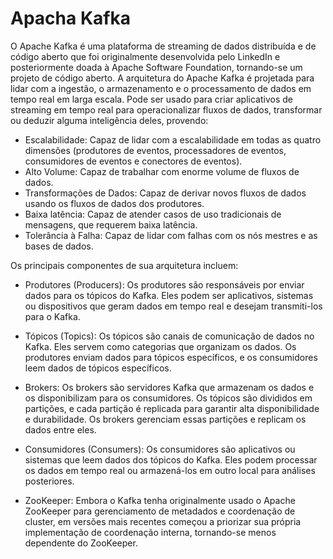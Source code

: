 # Apacha Kafka

O Apache Kafka é uma plataforma de streaming de dados distribuída e de código aberto que foi originalmente desenvolvida pelo LinkedIn e posteriormente doada à Apache Software Foundation, tornando-se um projeto de código aberto. A arquitetura do Apache Kafka é projetada para lidar com a ingestão, o armazenamento e o processamento de dados em tempo real em larga escala. Pode ser usado para criar aplicativos de streaming em tempo real para operacionalizar fluxos de dados, transformar ou deduzir alguma inteligência deles, provendo: 

- Escalabilidade: Capaz de lidar com a escalabilidade em todas as quatro dimensões (produtores de eventos, processadores de eventos, consumidores de eventos e conectores de eventos).
- Alto Volume: Capaz de trabalhar com enorme volume de fluxos de dados.
- Transformações de Dados: Capaz de derivar novos fluxos de dados usando os fluxos de dados dos produtores.
- Baixa latência: Capaz de atender casos de uso tradicionais de mensagens, que requerem baixa latência.
- Tolerância à Falha: Capaz de lidar com falhas com os nós mestres e as bases de dados.

Os principais componentes de sua arquitetura incluem: 

- Produtores (Producers): Os produtores são responsáveis por enviar dados para os tópicos do Kafka. Eles podem ser aplicativos, sistemas ou dispositivos que geram dados em tempo real e desejam transmiti-los para o Kafka. 

- Tópicos (Topics): Os tópicos são canais de comunicação de dados no Kafka. Eles servem como categorias que organizam os dados. Os produtores enviam dados para tópicos específicos, e os consumidores leem dados de tópicos específicos.

- Brokers: Os brokers são servidores Kafka que armazenam os dados e os disponibilizam para os consumidores. Os tópicos são divididos em partições, e cada partição é replicada para garantir alta disponibilidade e durabilidade. Os brokers gerenciam essas partições e replicam os dados entre eles.

- Consumidores (Consumers): Os consumidores são aplicativos ou sistemas que leem dados dos tópicos do Kafka. Eles podem processar os dados em tempo real ou armazená-los em outro local para análises posteriores.

- ZooKeeper: Embora o Kafka tenha originalmente usado o Apache ZooKeeper para gerenciamento de metadados e coordenação de cluster, em versões mais recentes começou a priorizar sua própria implementação de coordenação interna, tornando-se menos dependente do ZooKeeper.

<!--

Principais Componentes da Arquitetura do Kafka
Produtores (Producers): Enviam dados para tópicos no Kafka. Eles podem ser aplicativos, sistemas ou dispositivos que geram dados em tempo real.

Tópicos (Topics): São canais de comunicação que categorizam os dados. Os produtores enviam dados para tópicos, e os consumidores leem desses tópicos.

Brokers: Servidores que armazenam os dados e os disponibilizam para os consumidores. Eles replicam e distribuem as partições dos tópicos entre diferentes nós para garantir alta disponibilidade.

Consumidores (Consumers): Aplicativos ou sistemas que leem dados dos tópicos. Podem processar em tempo real ou armazenar para análise posterior.

ZooKeeper: Originalmente utilizado para gerenciar metadados e coordenar clusters. Em versões mais recentes, Kafka passou a usar um sistema de coordenação interna, eliminando a dependência do ZooKeeper.

Por Que Kafka é Rápido?
Zero Copy: O Kafka utiliza técnicas de otimização de dados que permitem mover dados diretamente no kernel do sistema operacional, reduzindo a latência.
Gravação Sequencial em Disco: Kafka escreve dados sequencialmente, evitando operações aleatórias de disco, o que melhora a performance de I/O.
Batching de Dados: Kafka agrupa os dados em blocos para melhorar a eficiência.
Armazenamento Persistente: Kafka armazena as mensagens em logs, que podem ser replicados para garantir durabilidade e resiliência em caso de falhas.


O modelo P2P é ideal em cenários onde:

A comunicação deve ser direta e garantida: Processos em que uma mensagem só deve ser entregue a um único destinatário, como sistemas de filas de trabalho ou filas de processamento de pedidos.
Baixa complexidade de comunicação: Sistemas menores ou menos complexos onde a simplicidade na entrega e no controle de mensagens é uma prioridade.
Necessidade de baixa latência: Aplicações que precisam de respostas rápidas e não se beneficiam de múltiplos consumidores.
Exemplos de Uso:
Sistemas de Processamento de Pedidos: Um sistema de e-commerce que processa pedidos e distribui cada pedido para um único servidor de processamento.
Filas de Trabalho: Sistemas que dividem tarefas entre diferentes consumidores, como no processamento de imagens, onde cada imagem é processada por apenas uma instância.
Comparação com Pub/Sub
Característica	Point-to-Point (P2P)	Pub/Sub
Destinatário	Um único consumidor por mensagem	Múltiplos consumidores
Escalabilidade	Limitada	Alta escalabilidade
Desacoplamento	Fracamente desacoplado	Fortemente desacoplado
Persistência de Mensagens	Não há persistência	Persistência configurável
Reprocessamento de Mensagens	Não é possível	Permitido com configuração
Latência	Baixa em ambientes simples	Pode aumentar com mais consumidores



-->